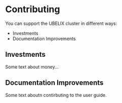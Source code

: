 # Contributing

You can support the UBELIX cluster in different ways:

* Investments
* Documentation Improvements

## Investments

Some text about money...

## Documentation Improvements

Some text aboutn contirbuting to the user guide.
